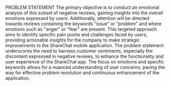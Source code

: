 PROBLEM STATEMENT
The primary objective is to conduct an emotional analysis of this subset of negative reviews, gaining insights into the overall emotions expressed by users. Additionally, attention will be directed towards reviews containing the keywords "issue" or "problem" and where emotions such as "anger" or "fear" are present. This targeted approach aims to identify specific pain points and challenges faced by users, providing actionable insights for the company to make strategic improvements to the ShareChat mobile application.
The problem statement underscores the need to harness customer sentiments, especially the discontent expressed in negative reviews, to enhance the functionality and user experience of the ShareChat app. The focus on emotions and specific keywords allows for a nuanced understanding of user concerns, paving the way for effective problem resolution and continuous enhancement of the application.
